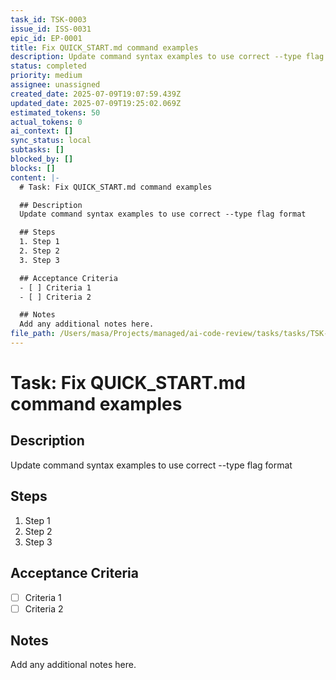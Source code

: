 ```yaml
---
task_id: TSK-0003
issue_id: ISS-0031
epic_id: EP-0001
title: Fix QUICK_START.md command examples
description: Update command syntax examples to use correct --type flag format
status: completed
priority: medium
assignee: unassigned
created_date: 2025-07-09T19:07:59.439Z
updated_date: 2025-07-09T19:25:02.069Z
estimated_tokens: 50
actual_tokens: 0
ai_context: []
sync_status: local
subtasks: []
blocked_by: []
blocks: []
content: |-
  # Task: Fix QUICK_START.md command examples

  ## Description
  Update command syntax examples to use correct --type flag format

  ## Steps
  1. Step 1
  2. Step 2
  3. Step 3

  ## Acceptance Criteria
  - [ ] Criteria 1
  - [ ] Criteria 2

  ## Notes
  Add any additional notes here.
file_path: /Users/masa/Projects/managed/ai-code-review/tasks/tasks/TSK-0003-fix-quick-start-md-command-examples.md
---
```


# Task: Fix QUICK_START.md command examples

## Description
Update command syntax examples to use correct --type flag format

## Steps
1. Step 1
2. Step 2
3. Step 3

## Acceptance Criteria
- [ ] Criteria 1
- [ ] Criteria 2

## Notes
Add any additional notes here.
